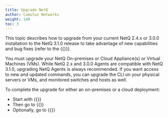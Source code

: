 ```yaml
---
title: Upgrade NetQ
author: Cumulus Networks
weight: 140
toc: 3
---
```

This topic describes how to upgrade from your current NetQ 2.4.x or 3.0.0 installation to the NetQ 3.1.0 release to take advantage of new capabilities and bug fixes (refer to the {{<link title="Cumulus NetQ 3.1 Release Notes" text="release notes">}}).

You must upgrade your NetQ On-premises or Cloud Appliance(s) or Virtual Machines (VMs). While NetQ 2.x and 3.0.0 Agents are compatible with NetQ 3.1.0, upgrading NetQ Agents is always recommended. If you want access to new and updated commands, you can upgrade the CLI on your physical servers or VMs, and monitored switches and hosts as well.

To complete the upgrade for either an on-premises or a cloud deployment:

- Start with {{<link title="Upgrade NetQ Appliances and Virtual Machines">}}
- Then go to {{<link title="Upgrade NetQ Agents">}}
- Optionally, go to {{<link title="Upgrade NetQ CLI">}}
